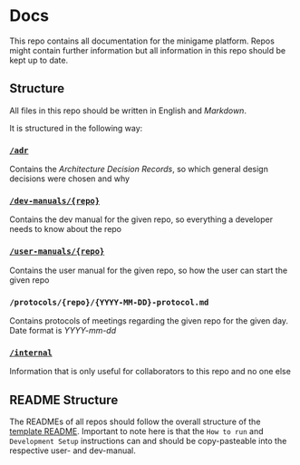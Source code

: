 # Docs

This repo contains all documentation for the minigame platform. Repos might contain further information but all information in this repo should be kept up to date.

## Structure

All files in this repo should be written in English and _Markdown_.

It is structured in the following way:

### [`/adr`](adr/README.md)

Contains the _Architecture Decision Records_, so which general design decisions were chosen and why

### [`/dev-manuals/{repo}`](dev-manuals/README.md)

Contains the dev manual for the given repo, so everything a developer needs to know about the repo

### [`/user-manuals/{repo}`](user-manuals/README.md)

Contains the user manual for the given repo, so how the user can start the given repo

### `/protocols/{repo}/{YYYY-MM-DD}-protocol.md`

Contains protocols of meetings regarding the given repo for the given day. Date format is _YYYY-mm-dd_

### [`/internal`](internal/README.md)

Information that is only useful for collaborators to this repo and no one else


## README Structure
The READMEs of all repos should follow the overall structure of the [template README](https://github.com/Gamify-IT/docs/template-README.md).
Important to note here is that the `How to run` and `Development Setup` instructions can and should be copy-pasteable into the respective user- and dev-manual.


